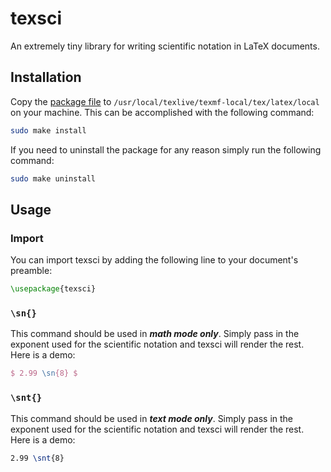 # texsci

An extremely tiny library for writing scientific notation in LaTeX documents.

## Installation

Copy the [package file](texsci.sty) to `/usr/local/texlive/texmf-local/tex/latex/local` on your machine. This can be accomplished with the following command:

```bash
sudo make install
```

If you need to uninstall the package for any reason simply run the following command:

```bash
sudo make uninstall
```

## Usage

### Import

You can import texsci by adding the following line to your document's preamble:

```latex
\usepackage{texsci}
```

### `\sn{}`

This command should be used in _**math mode only**_. Simply pass in the exponent used for the scientific notation and texsci will render the rest. Here is a demo:

```latex
$ 2.99 \sn{8} $
```

### `\snt{}`

This command should be used in _**text mode only**_. Simply pass in the exponent used for the scientific notation and texsci will render the rest. Here is a demo:

```latex
2.99 \snt{8}
```
